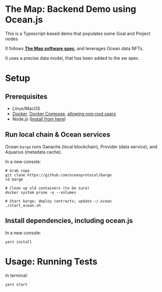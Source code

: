 # The Map: Backend Demo using Ocean.js

This is a Typescript-based demo that populates some Goal and Project nodes

It follows **[The Map software spec](https://docs.google.com/document/d/1yS5EBGSbyfGnAQXkVqc-jKegME8xDbsephDIKAGOl0g/edit#heading=h.rjp9y39k12t7)**, and leverages Ocean data NFTs.

It uses a precise data model, that has been added to the sw spec.

# Setup

## Prerequisites

- Linux/MacOS
- [Docker](https://docs.docker.com/engine/install/), [Docker Compose](https://docs.docker.com/compose/install/), [allowing non-root users](https://www.thegeekdiary.com/run-docker-as-a-non-root-user/)
- Node.js ([Install from here](https://nodejs.org/en/download/))

## Run local chain & Ocean services

Ocean `barge` runs Ganache (local blockchain), Provider (data service), and Aquarius (metadata cache).

In a new console:

```console
# Grab repo
git clone https://github.com/oceanprotocol/barge
cd barge

# Clean up old containers (to be sure)
docker system prune -a --volumes

# Start barge; deploy contracts; update ~/.ocean
./start_ocean.sh
```

## Install dependencies, including ocean.js

In a new console:

```console
yarn install
```

# Usage: Running Tests

In terminal:
```console
yarn start
```
